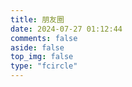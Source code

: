 ```yaml
---
title: 朋友圈
date: 2024-07-27 01:12:44
comments: false
aside: false
top_img: false
type: "fcircle"
---
```

